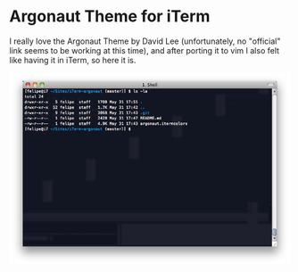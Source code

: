 # Argonaut Theme for iTerm

I really love the Argonaut Theme by David Lee (unfortunately, no "official" link seems to be working at this time), and after porting it to vim I also felt like having it in iTerm, so here it is.

![Screen Shot](screenshot.png)
